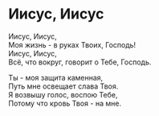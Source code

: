 # Иисус, Иисус
Иисус, Иисус,  
Моя жизнь - в руках Твоих, Господь!  
Иисус, Иисус,  
Всё, что вокруг, говорит о Тебе, Господь.  
  
Ты - моя защита каменная,  
Путь мне освещает слава Твоя.  
Я возвышу голос, воспою Тебе,  
Потому что кровь Твоя - на мне.  
